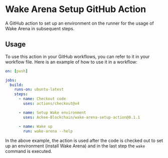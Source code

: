 # Wake Arena Setup GitHub Action

A GitHub action to set up an environment on the runner for the usage of Wake Arena in subsequent steps.

## Usage

To use this action in your GitHub workflows, you can refer to it in your workflow file. Here is an example of how to use it in a workflow:

```yaml
on: [push]

jobs:
  build:
    runs-on: ubuntu-latest
    steps:
      - name: Checkout code
        uses: actions/checkout@v4

      - name: Setup Wake environment
        uses: Ackee-Blockchain/wake-arena-setup-action@0.1.1

      - name: Wake up
        run: wake-arena --help
```

In the above example, the action is used after the code is checked out to set up an environment (install Wake Arena) and in the last step the `wake` command is executed.
